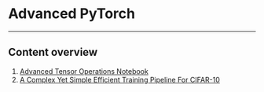 # Advanced PyTorch

---

## Content overview

1. [Advanced Tensor Operations Notebook](./AdvancedTensorOperations.ipynb)
2. [A Complex Yet Simple Efficient Training Pipeline For CIFAR-10](./ComplexYetSimpleTrainingPipeline.ipynb)